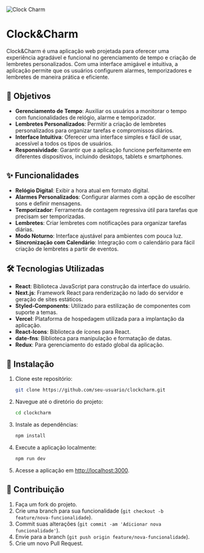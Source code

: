 
![Clock Charm](https://github.com/user-attachments/assets/552d163b-0063-4023-abbf-e3a2ec031eca)

# Clock&Charm

Clock&Charm é uma aplicação web projetada para oferecer uma experiência agradável e funcional no gerenciamento de tempo e criação de lembretes personalizados. Com uma interface amigável e intuitiva, a aplicação permite que os usuários configurem alarmes, temporizadores e lembretes de maneira prática e eficiente.

## 🎯 Objetivos

- **Gerenciamento de Tempo**: Auxiliar os usuários a monitorar o tempo com funcionalidades de relógio, alarme e temporizador.
- **Lembretes Personalizados**: Permitir a criação de lembretes personalizados para organizar tarefas e compromissos diários.
- **Interface Intuitiva**: Oferecer uma interface simples e fácil de usar, acessível a todos os tipos de usuários.
- **Responsividade**: Garantir que a aplicação funcione perfeitamente em diferentes dispositivos, incluindo desktops, tablets e smartphones.

## ✨ Funcionalidades

- **Relógio Digital**: Exibir a hora atual em formato digital.
- **Alarmes Personalizados**: Configurar alarmes com a opção de escolher sons e definir mensagens.
- **Temporizador**: Ferramenta de contagem regressiva útil para tarefas que precisam ser temporizadas.
- **Lembretes**: Criar lembretes com notificações para organizar tarefas diárias.
- **Modo Noturno**: Interface ajustável para ambientes com pouca luz.
- **Sincronização com Calendário**: Integração com o calendário para fácil criação de lembretes a partir de eventos.

## 🛠️ Tecnologias Utilizadas

- **React**: Biblioteca JavaScript para construção da interface do usuário.
- **Next.js**: Framework React para renderização no lado do servidor e geração de sites estáticos.
- **Styled-Components**: Utilizado para estilização de componentes com suporte a temas.
- **Vercel**: Plataforma de hospedagem utilizada para a implantação da aplicação.
- **React-Icons**: Biblioteca de ícones para React.
- **date-fns**: Biblioteca para manipulação e formatação de datas.
- **Redux**: Para gerenciamento do estado global da aplicação.

## 🚀 Instalação

1. Clone este repositório:

   ```bash
   git clone https://github.com/seu-usuario/clockcharm.git
   ```

2. Navegue até o diretório do projeto:

   ```bash
   cd clockcharm
   ```

3. Instale as dependências:

   ```bash
   npm install
   ```

4. Execute a aplicação localmente:

   ```bash
   npm run dev
   ```

5. Acesse a aplicação em [http://localhost:3000](http://localhost:3000).

## 🤝 Contribuição

1. Faça um fork do projeto.
2. Crie uma branch para sua funcionalidade (`git checkout -b feature/nova-funcionalidade`).
3. Commit suas alterações (`git commit -am 'Adicionar nova funcionalidade'`).
4. Envie para a branch (`git push origin feature/nova-funcionalidade`).
5. Crie um novo Pull Request.
